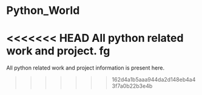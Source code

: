 # Python_World
<<<<<<< HEAD
All python related work and project.
fg
=======
All python related work and project information is present here.
>>>>>>> 162d4a1b5aaa944da2d148eb4a43f7a0b22b3e4b
